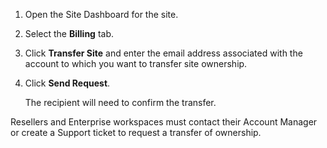 1. Open the Site Dashboard for the site.

1. Select the **Billing** tab.

1. Click **Transfer Site** and  enter the email address associated with the account to which you want to transfer site ownership.

1. Click **Send Request**. 

    The recipient will need to confirm the transfer.

Resellers and Enterprise workspaces must contact their Account Manager or create a Support ticket to request a transfer of ownership.
